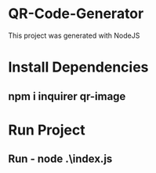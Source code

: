 # QR-Code-Generator

This project was generated with NodeJS

# Install Dependencies
## npm i inquirer qr-image

# Run Project
## Run - node .\index.js